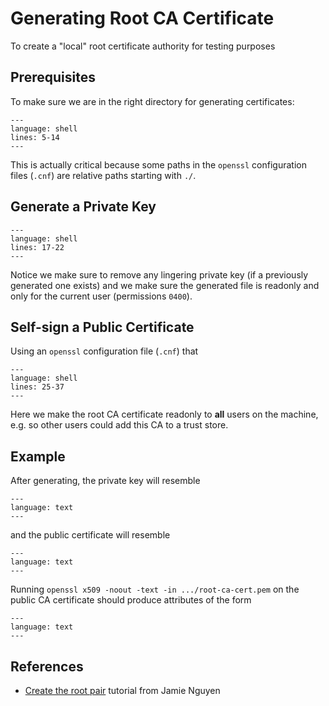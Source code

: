 # Generating Root CA Certificate

To create a "local" root certificate authority for testing purposes

## Prerequisites

To make sure we are in the right directory for generating certificates:

```{literalinclude} ../scripts/make-root-ca.sh
---
language: shell
lines: 5-14
---
```

This is actually critical because some paths in the `openssl` configuration
files (`.cnf`) are relative paths starting with `./`.

## Generate a Private Key

```{literalinclude} ../scripts/make-root-ca.sh
---
language: shell
lines: 17-22
---
```

Notice we make sure to remove any lingering private key (if a previously
generated one exists) and we make sure the generated file is readonly and
only for the current user (permissions `0400`).

## Self-sign a Public Certificate

Using an `openssl` configuration file (`.cnf`) that

```{literalinclude} ../scripts/make-root-ca.sh
---
language: shell
lines: 25-37
---
```

Here we make the root CA certificate readonly to **all** users on the machine,
e.g. so other users could add this CA to a trust store.

## Example

After generating, the private key will resemble

```{literalinclude} ../tls-certs/root-ca-key.pem
---
language: text
---
```

and the public certificate will resemble

```{literalinclude} ../tls-certs/root-ca-cert.pem
---
language: text
---
```

Running `openssl x509 -noout -text -in .../root-ca-cert.pem` on the public CA
certificate should produce attributes of the form

```{literalinclude} ../tls-certs/root-ca-cert.txt
---
language: text
---
```

## References

-   [Create the root pair][1] tutorial from Jamie Nguyen

[1]: https://jamielinux.com/docs/openssl-certificate-authority/create-the-root-pair.html
